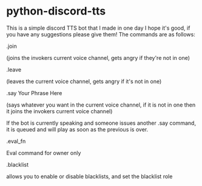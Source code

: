 # python-discord-tts

This is a simple discord TTS bot that I made in one day
I hope it's good, if you have any suggestions please give them!
The commands are as follows:

.join

(joins the invokers current voice channel, gets angry if they're not in one)

.leave

(leaves the current voice channel, gets angry if it's not in one)

.say Your Phrase Here

(says whatever you want in the current voice channel, if it is not in one then it joins the invokers current voice channel)

If the bot is currently speaking and someone issues another .say command, it is queued and will play as soon as the previous is over.

.eval_fn 

Eval command for owner only

.blacklist

allows you to enable or disable blacklists, and set the blacklist role
